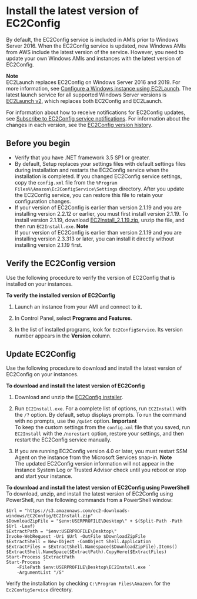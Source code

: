 # Install the latest version of EC2Config<a name="UsingConfig_Install"></a>

By default, the EC2Config service is included in AMIs prior to Windows Server 2016\. When the EC2Config service is updated, new Windows AMIs from AWS include the latest version of the service\. However, you need to update your own Windows AMIs and instances with the latest version of EC2Config\.

**Note**  
EC2Launch replaces EC2Config on Windows Server 2016 and 2019\. For more information, see [Configure a Windows instance using EC2Launch](ec2launch.md)\. The latest launch service for all supported Windows Server versions is [EC2Launch v2](ec2launch-v2.md), which replaces both EC2Config and EC2Launch\.

For information about how to receive notifications for EC2Config updates, see [Subscribe to EC2Config service notifications](ec2config-version-details.md#ec2-subscribe-notifications)\. For information about the changes in each version, see the [EC2Config version history](ec2config-version-details.md)\.

## Before you begin<a name="ec2config-prereqs"></a>
+ Verify that you have \.NET framework 3\.5 SP1 or greater\.
+ By default, Setup replaces your settings files with default settings files during installation and restarts the EC2Config service when the installation is completed\. If you changed EC2Config service settings, copy the `config.xml` file from the `%Program Files%\Amazon\Ec2ConfigService\Settings` directory\. After you update the EC2Config service, you can restore this file to retain your configuration changes\.
+ If your version of EC2Config is earlier than version 2\.1\.19 and you are installing version 2\.2\.12 or earlier, you must first install version 2\.1\.19\. To install version 2\.1\.19, download [EC2Install\_2\.1\.19\.zip](https://s3.amazonaws.com/ec2-downloads-windows/EC2Config/EC2Install_2.1.19.zip), unzip the file, and then run `EC2Install.exe`\.
**Note**  
If your version of EC2Config is earlier than version 2\.1\.19 and you are installing version 2\.3\.313 or later, you can install it directly without installing version 2\.1\.19 first\.

## Verify the EC2Config version<a name="ec2config-verify-version"></a>

Use the following procedure to verify the version of EC2Config that is installed on your instances\.

**To verify the installed version of EC2Config**

1. Launch an instance from your AMI and connect to it\.

1. In Control Panel, select **Programs and Features**\.

1. In the list of installed programs, look for `Ec2ConfigService`\. Its version number appears in the **Version** column\.

## Update EC2Config<a name="ec2config-update-version"></a>

Use the following procedure to download and install the latest version of EC2Config on your instances\.

**To download and install the latest version of EC2Config**

1. Download and unzip the [EC2Config installer](https://s3.amazonaws.com/ec2-downloads-windows/EC2Config/EC2Install.zip)\.

1. Run `EC2Install.exe`\. For a complete list of options, run `EC2Install` with the `/?` option\. By default, setup displays prompts\. To run the command with no prompts, use the `/quiet` option\.
**Important**  
To keep the custom settings from the `config.xml` file that you saved, run `EC2Install` with the `/norestart` option, restore your settings, and then restart the EC2Config service manually\.

1. If you are running EC2Config version 4\.0 or later, you must restart SSM Agent on the instance from the Microsoft Services snap\-in\.
**Note**  
The updated EC2Config version information will not appear in the instance System Log or Trusted Advisor check until you reboot or stop and start your instance\.

**To download and install the latest version of EC2Config using PowerShell**  
To download, unzip, and install the latest version of EC2Config using PowerShell, run the following commands from a PowerShell window:

```
$Url = "https://s3.amazonaws.com/ec2-downloads-windows/EC2Config/EC2Install.zip"
$DownloadZipFile = "$env:USERPROFILE\Desktop\" + $(Split-Path -Path $Url -Leaf)
$ExtractPath = "$env:USERPROFILE\Desktop\"
Invoke-WebRequest -Uri $Url -OutFile $DownloadZipFile
$ExtractShell = New-Object -ComObject Shell.Application 
$ExtractFiles = $ExtractShell.Namespace($DownloadZipFile).Items() 
$ExtractShell.NameSpace($ExtractPath).CopyHere($ExtractFiles) 
Start-Process $ExtractPath
Start-Process `
    -FilePath $env:USERPROFILE\Desktop\EC2Install.exe `
    -ArgumentList "/S"
```

Verify the installation by checking `C:\Program Files\Amazon\` for the `Ec2ConfigService` directory\.